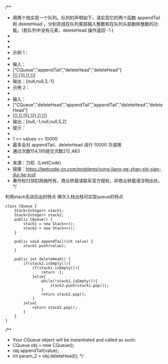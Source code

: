 /**
 * 用两个栈实现一个队列。队列的声明如下，请实现它的两个函数 appendTail 和 deleteHead ，分别完成在队列尾部插入整数和在队列头部删除整数的功能。(若队列中没有元素，deleteHead 操作返回 -1 )
 *
 *  
 *
 * 示例 1：
 *
 * 输入：
 * ["CQueue","appendTail","deleteHead","deleteHead"]
 * [[],[3],[],[]]
 * 输出：[null,null,3,-1]
 * 示例 2：
 *
 * 输入：
 * ["CQueue","deleteHead","appendTail","appendTail","deleteHead","deleteHead"]
 * [[],[],[5],[2],[],[]]
 * 输出：[null,-1,null,null,5,2]
 * 提示：
 *
 * 1 <= values <= 10000
 * 最多会对 appendTail、deleteHead 进行 10000 次调用
 * 通过次数154,195提交次数212,483
 *
 * 来源：力扣（LeetCode）
 * 链接：https://leetcode-cn.com/problems/yong-liang-ge-zhan-shi-xian-dui-lie-lcof
 * 著作权归领扣网络所有。商业转载请联系官方授权，非商业转载请注明出处。
 */
   

利用stack先进后出的特点 俩次入栈出栈可实现queue的特点  

```
class CQueue {
    Stack<Integer> stack1;
    Stack<Integer> stack2;
    public CQueue() {
        stack1 = new Stack<>();
        stack2 = new Stack<>();
    }

    public void appendTail(int value) {
        stack1.push(value);
    }

    public int deleteHead() {
        if(stack2.isEmpty()){
            if(stack1.isEmpty()){
                return -1;
            }else{
                while(!stack1.isEmpty()){
                    stack2.push(stack1.pop());
                }
                return stack2.pop();
            }
        }else{
            return stack2.pop();
        }
    }
}
```

/**
 * Your CQueue object will be instantiated and called as such:
 * CQueue obj = new CQueue();
 * obj.appendTail(value);
 * int param_2 = obj.deleteHead();
 */


